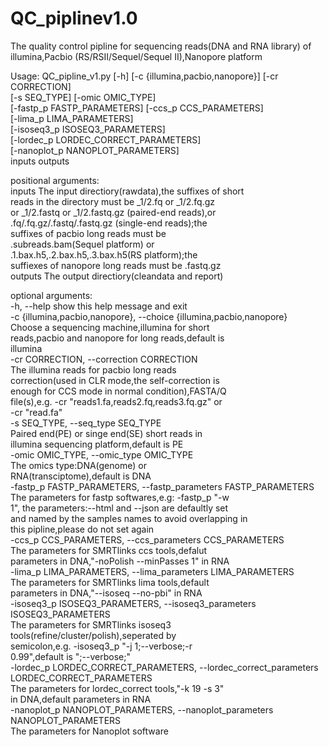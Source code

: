 # QC_piplinev1.0
The quality control pipline for sequencing reads(DNA and RNA library) of illumina,Pacbio (RS/RSII/Sequel/Sequel II),Nanopore platform

Usage: QC_pipline_v1.py [-h] [-c {illumina,pacbio,nanopore}] [-cr CORRECTION]  
                        [-s SEQ_TYPE] [-omic OMIC_TYPE]  
                        [-fastp_p FASTP_PARAMETERS] [-ccs_p CCS_PARAMETERS]  
                        [-lima_p LIMA_PARAMETERS]  
                        [-isoseq3_p ISOSEQ3_PARAMETERS]  
                        [-lordec_p LORDEC_CORRECT_PARAMETERS]  
                        [-nanoplot_p NANOPLOT_PARAMETERS]  
                        inputs outputs  

positional arguments:  
  inputs                The input directiory(rawdata),the suffixes of short  
                        reads in the directory must be _1/2.fq or _1/2.fq.gz  
                        or _1/2.fastq or _1/2.fastq.gz (paired-end reads),or  
                        .fq/.fq.gz/.fastq/.fastq.gz (single-end reads);the  
                        suffixes of pacbio long reads must be  
                        .subreads.bam(Sequel platform) or  
                        .1.bax.h5,.2.bax.h5,.3.bax.h5(RS platform);the  
                        suffiexes of nanopore long reads must be .fastq.gz  
  outputs               The output directiory(cleandata and report)  

optional arguments:  
  -h, --help            show this help message and exit  
  -c {illumina,pacbio,nanopore}, --choice {illumina,pacbio,nanopore}  
                        Choose a sequencing machine,illumina for short  
                        reads,pacbio and nanopore for long reads,default is  
                        illumina  
  -cr CORRECTION, --correction CORRECTION  
                        The illumina reads for pacbio long reads  
                        correction(used in CLR mode,the self-correction is  
                        enough for CCS mode in normal condition),FASTA/Q  
                        file(s),e.g. -cr "reads1.fa,reads2.fq,reads3.fq.gz" or  
                        -cr "read.fa"  
  -s SEQ_TYPE, --seq_type SEQ_TYPE  
                        Paired end(PE) or singe end(SE) short reads in  
                        illumina sequencing platform,default is PE  
  -omic OMIC_TYPE, --omic_type OMIC_TYPE  
                        The omics type:DNA(genome) or  
                        RNA(transciptome),default is DNA  
  -fastp_p FASTP_PARAMETERS, --fastp_parameters FASTP_PARAMETERS  
                        The parameters for fastp softwares,e.g: -fastp_p "-w  
                        1", the parameters:--html and --json are defaultly set  
                        and named by the samples names to avoid overlapping in  
                        this pipline,please do not set again  
  -ccs_p CCS_PARAMETERS, --ccs_parameters CCS_PARAMETERS  
                        The parameters for SMRTlinks ccs tools,defalut  
                        parameters in DNA,"-noPolish --minPasses 1" in RNA  
  -lima_p LIMA_PARAMETERS, --lima_parameters LIMA_PARAMETERS  
                        The parameters for SMRTlinks lima tools,default  
                        parameters in DNA,"--isoseq --no-pbi" in RNA  
  -isoseq3_p ISOSEQ3_PARAMETERS, --isoseq3_parameters ISOSEQ3_PARAMETERS  
                        The parameters for SMRTlinks isoseq3  
                        tools(refine/cluster/polish),seperated by  
                        semicolon,e.g. -isoseq3_p "-j 1;--verbose;-r  
                        0.99",default is ";--verbose;"  
  -lordec_p LORDEC_CORRECT_PARAMETERS, --lordec_correct_parameters LORDEC_CORRECT_PARAMETERS  
                        The parameters for lordec_correct tools,"-k 19 -s 3"  
                        in DNA,default parameters in RNA  
  -nanoplot_p NANOPLOT_PARAMETERS, --nanoplot_parameters NANOPLOT_PARAMETERS  
                        The parameters for Nanoplot software  
